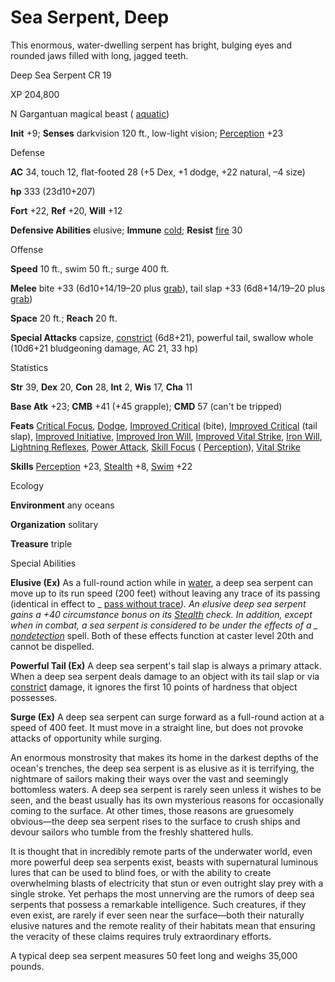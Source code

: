 # Sea Serpent, Deep

This enormous, water-dwelling serpent has bright, bulging eyes and rounded jaws filled with long, jagged teeth.

Deep Sea Serpent CR 19

XP 204,800

N Gargantuan magical beast ( [aquatic](monsters/creatureTypes#_aquatic-subtype))

**Init** +9; **Senses** darkvision 120 ft., low-light vision; [Perception](skills/perception#_perception) +23

Defense

**AC** 34, touch 12, flat-footed 28 (+5 Dex, +1 dodge, +22 natural, –4 size)

**hp** 333 (23d10+207)

**Fort** +22, **Ref** +20, **Will** +12

**Defensive Abilities** elusive; **Immune** [cold](monsters/creatureTypes#_cold-subtype); **Resist** [fire](monsters/creatureTypes#_fire-subtype) 30

Offense

**Speed** 10 ft., swim 50 ft.; surge 400 ft.

**Melee** bite +33 (6d10+14/19–20 plus [grab](monsters/universalMonsterRules#_grab)), tail slap +33 (6d8+14/19–20 plus [grab](monsters/universalMonsterRules#_grab))

**Space** 20 ft.; **Reach** 20 ft.

**Special Attacks** capsize, [constrict](monsters/universalMonsterRules#_constrict) (6d8+21), powerful tail, swallow whole (10d6+21 bludgeoning damage, AC 21, 33 hp)

Statistics

**Str** 39, **Dex** 20, **Con** 28, **Int** 2, **Wis** 17, **Cha** 11

**Base Atk** +23; **CMB** +41 (+45 grapple); **CMD** 57 (can't be tripped)

**Feats** [Critical Focus](feats#_critical-focus), [Dodge](feats#_dodge), [Improved Critical](feats#_improved-critical) (bite), [Improved Critical](feats#_improved-critical) (tail slap), [Improved Initiative](feats#_improved-initiative), [Improved Iron Will](feats#_improved-iron-will), [Improved Vital Strike](feats#_improved-vital-strike), [Iron Will](feats#_iron-will), [Lightning Reflexes](feats#_lightning-reflexes), [Power Attack](feats#_power-attack), [Skill Focus](feats#_skill-focus) ( [Perception](skills/perception#_perception)), [Vital Strike](feats#_vital-strike)

**Skills** [Perception](skills/perception#_perception) +23, [Stealth](skills/stealth#_stealth) +8, [Swim](skills/swim#_swim) +22

Ecology

**Environment** any oceans

**Organization** solitary

**Treasure** triple

Special Abilities

**Elusive (Ex)** As a full-round action while in [water](monsters/creatureTypes#_water-subtype), a deep sea serpent can move up to its run speed (200 feet) without leaving any trace of its passing (identical in effect to _ [pass without trace](spells/passWithoutTrace#_pass-without-trace)_). An elusive deep sea serpent gains a +40 circumstance bonus on its [Stealth](skills/stealth#_stealth) check. In addition, except when in combat, a sea serpent is considered to be under the effects of a _ [nondetection](spells/nondetection#_nondetection)_ spell. Both of these effects function at caster level 20th and cannot be dispelled.

**Powerful Tail (Ex)** A deep sea serpent's tail slap is always a primary attack. When a deep sea serpent deals damage to an object with its tail slap or via [constrict](monsters/universalMonsterRules#_constrict) damage, it ignores the first 10 points of hardness that object possesses.

**Surge (Ex)** A deep sea serpent can surge forward as a full-round action at a speed of 400 feet. It must move in a straight line, but does not provoke attacks of opportunity while surging.

An enormous monstrosity that makes its home in the darkest depths of the ocean's trenches, the deep sea serpent is as elusive as it is terrifying, the nightmare of sailors making their ways over the vast and seemingly bottomless waters. A deep sea serpent is rarely seen unless it wishes to be seen, and the beast usually has its own mysterious reasons for occasionally coming to the surface. At other times, those reasons are gruesomely obvious—the deep sea serpent rises to the surface to crush ships and devour sailors who tumble from the freshly shattered hulls.

It is thought that in incredibly remote parts of the underwater world, even more powerful deep sea serpents exist, beasts with supernatural luminous lures that can be used to blind foes, or with the ability to create overwhelming blasts of electricity that stun or even outright slay prey with a single stroke. Yet perhaps the most unnerving are the rumors of deep sea serpents that possess a remarkable intelligence. Such creatures, if they even exist, are rarely if ever seen near the surface—both their naturally elusive natures and the remote reality of their habitats mean that ensuring the veracity of these claims requires truly extraordinary efforts.

A typical deep sea serpent measures 50 feet long and weighs 35,000 pounds.

